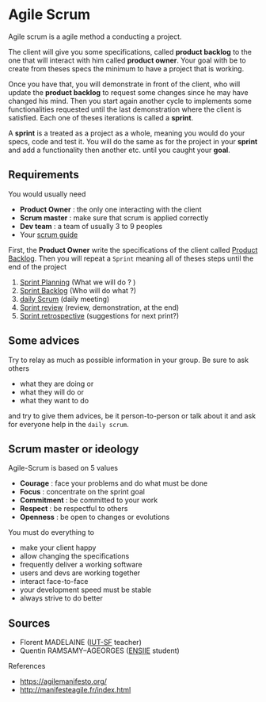 # Agile Scrum

Agile scrum is a agile method a conducting a project.

The client will give you some specifications,
called **product backlog** to the one that will
interact with him called **product owner**. Your goal
with be to create from theses specs the minimum to
have a project that is working.

Once you have that, you will demonstrate in front of
the client, who will update the **product backlog**
to request some changes since he may have changed his
mind. Then you start again another cycle to implements
some functionalities requested until the last demonstration
where the client is satisfied. Each one of theses iterations
is called a **sprint**.

A **sprint** is a treated as a project as a whole, meaning
you would do your specs, code and test it. You will do the same
as for the project in your **sprint** and add a functionality
then another etc. until you caught your **goal**.

## Requirements

You would usually need

* **Product Owner** : the only one interacting with the client
* **Scrum master** : make sure that scrum is applied correctly
* **Dev team** : a team of usually 3 to 9 peoples
* Your [scrum guide](https://agilemanifesto.org/)

First, the **Product Owner** write the specifications of the client
called [Product Backlog](product-backlog.md).
Then you will repeat a ``Sprint`` meaning all
of theses steps until the end of the project

1. [Sprint Planning](sprint/planning.md) <span class="tms">(What we will do ? )</span>
2. [Sprint Backlog](sprint/backlog.md) <span class="tms">(Who will do what ?)</span>
3. [daily Scrum](sprint/daily.md) <span class="tms">(daily meeting)</span>
4. [Sprint review](sprint/review.md) <span class="tms">(review, demonstration, at the end)</span>
5. [Sprint retrospective](sprint/retrospective.md) <span class="tms">(suggestions for next print?)</span>

## Some advices

Try to relay as much as possible information in your group. Be sure to ask others

* what they are doing or
* what they will do or
* what they want to do

and try to give them advices, be it person-to-person or talk about it and ask
for everyone help in the ``daily scrum``.

## Scrum master or ideology

Agile-Scrum is based on 5 values

* **Courage** : face your problems and do what must be done
* **Focus** : concentrate on the sprint goal
* **Commitment** : be committed to your work
* **Respect** : be respectful to others
* **Openness** : be open to changes or evolutions

You must do everything to

* make your client happy
* allow changing the specifications
* frequently deliver a working software
* users and devs are working together
* interact face-to-face
* your development speed must be stable
* always strive to do better

## Sources

* Florent MADELAINE ([IUT-SF](http://www.iut-fbleau.fr/) teacher)
* Quentin RAMSAMY–AGEORGES ([ENSIIE](https://www.ensiie.fr/) student)

References
* <https://agilemanifesto.org/>
* <http://manifesteagile.fr/index.html>